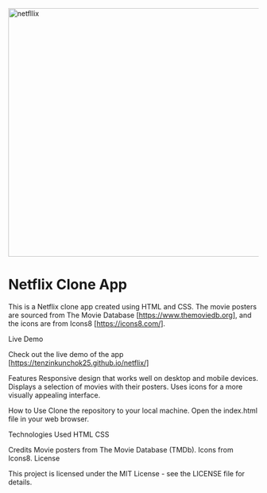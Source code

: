 <img width="1157" height="500" alt="netfllix" src="https://github.com/tenzinkunchok25/netflix/assets/148288088/20977fa1-512c-406f-a511-2f484d86a120">

<h1>Netflix Clone App</h1>

This is a Netflix clone app created using HTML and CSS. The movie posters are sourced from The Movie Database [https://www.themoviedb.org], and the icons are from Icons8 [https://icons8.com/].

Live Demo

Check out the live demo of the app [https://tenzinkunchok25.github.io/netflix/]

Features
Responsive design that works well on desktop and mobile devices.
Displays a selection of movies with their posters.
Uses icons for a more visually appealing interface.

How to Use
Clone the repository to your local machine.
Open the index.html file in your web browser.

Technologies Used
HTML
CSS


Credits
Movie posters from The Movie Database (TMDb).
Icons from Icons8.
License

This project is licensed under the MIT License - see the LICENSE file for details.
